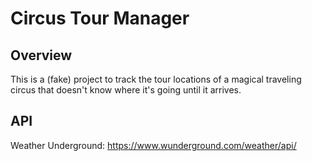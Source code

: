 # Circus Tour Manager

## Overview
This is a (fake) project to track the tour locations of a magical traveling circus that doesn't know where it's going until it arrives.

## API
Weather Underground: https://www.wunderground.com/weather/api/